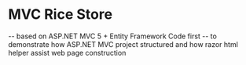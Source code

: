 # MVC Rice Store

-- based on ASP.NET MVC 5 + Entity Framework Code first 
-- to demonstrate how ASP.NET MVC project structured and how razor html helper assist web page construction


